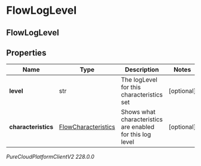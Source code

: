 # FlowLogLevel

## FlowLogLevel

## Properties

|Name | Type | Description | Notes|
|------------ | ------------- | ------------- | -------------|
| **level** | str | The logLevel for this characteristics set | [optional] |
| **characteristics** | [FlowCharacteristics](FlowCharacteristics) | Shows what characteristics are enabled for this log level | [optional] |



_PureCloudPlatformClientV2 228.0.0_

